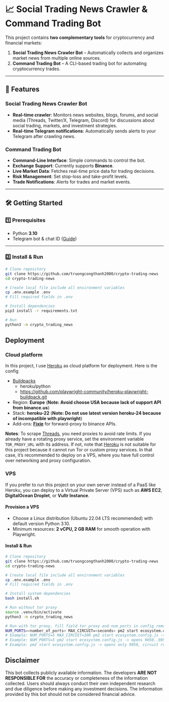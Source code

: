 # 📈 Social Trading News Crawler & Command Trading Bot

This project contains **two complementary tools** for cryptocurrency and financial markets:

1. **Social Trading News Crawler Bot** – Automatically collects and organizes market news from multiple online sources.  
2. **Command Trading Bot** – A CLI-based trading bot for automating cryptocurrency trades. 

---

## 🚀 Features

### **Social Trading News Crawler Bot**
- **Real-time crawler**: Monitors news websites, blogs, forums, and social media (Threads, Twitter/X, Telegram, Discord) for discussions about social trading, markets, and investment strategies.
- **Real-time Telegram notifications**: Automatically sends alerts to your Telegram after crawling news.

### **Command Trading Bot**
- **Command-Line Interface**: Simple commands to control the bot.
- **Exchange Support**: Currently supports **Binance**.
- **Live Market Data**: Fetches real-time price data for trading decisions.
- **Risk Management**: Set stop-loss and take-profit levels.
- **Trade Notifications**: Alerts for trades and market events.

---

## 🛠 Getting Started

### 1️⃣ Prerequisites
- Python **3.10**
- Telegram bot & chat ID ([Guide](https://gist.github.com/nafiesl/4ad622f344cd1dc3bb1ecbe468ff9f8a))

---

### 2️⃣ Install & Run

```bash
# Clone repository
git clone https://github.com/truongcongthanh2000/crypto-trading-news
cd crypto-trading-news

# Create local file include all environment variables
cp .env.example .env
# Fill required fields in .env

# Install dependencies
pip3 install -r requirements.txt

# Run
python3 -m crypto_trading_news
```

## Deployment
### Cloud platform
In this project, I use [Heroku](https://www.heroku.com/) as cloud platform for deployment. Here is the config 
- [Buildpacks](https://devcenter.heroku.com/articles/buildpacks)
    - heroku/python
    - https://github.com/playwright-community/heroku-playwright-buildpack.git
- Region: **Europe** (**Note: Avoid choose USA because lack of support API from binance.us**)
- Stack: **heroku-22** (**Note: Do not use latest version heroku-24 because of incompatible with playwright**)
- Add-ons: **[Fixie](https://elements.heroku.com/addons/fixie)** for forward-proxy to binance APIs.

**Notes**: To scrape [Threads](https://www.threads.com), you need proxies to avoid rate limits. If you already have a rotating proxy service, set the environment variable ```TOR_PROXY_URL``` with its address. If not, note that [Heroku](https://www.heroku.com) is not suitable for this project because it cannot run Tor or custom proxy services. In that case, it’s recommended to deploy on a VPS, where you have full control over networking and proxy configuration.
### VPS
If you prefer to run this project on your own server instead of a PaaS like Heroku, you can deploy to a Virtual Private Server (VPS) such as **AWS EC2**, **DigitalOcean Droplet**, or **Vultr Instance**.

#### Provision a VPS
   - Choose a Linux distribution (Ubuntu 22.04 LTS recommended) with default version Python 3.10.
   - Minimum resources: **2 vCPU, 2 GB RAM** for smooth operation with Playwright.
#### Install & Run
```bash
# Clone repository
git clone https://github.com/truongcongthanh2000/crypto-trading-news
cd crypto-trading-news

# Create local file include all environment variables
cp .env.example .env
# Fill required fields in .env

# Install system dependencies
bash install.sh

# Run without tor proxy
source .venv/bin/activate
python3 -m crypto_trading_news

# Run with tor proxy, fill field tor_proxy and num_ports in config_remote.yaml, ex: "socks5://127.0.0.1:9050", 4
NUM_PORTS=<number_of_ports> MAX_CIRCUIT=<seconds> pm2 start ecosystem.config.js
# Example: NUM_PORTS=5 MAX_CIRCUIT=300 pm2 start ecosystem.config.js -> opens 9050..9054, circuit rotates every 300s
# Example: NUM_PORTS=5 pm2 start ecosystem.config.js -> opens 9050..9052, circuit rotates every 600s
# Example: pm2 start ecosystem.config.js -> opens only 9050, circuit rotates every 600s
```
## Disclaimer

This bot collects publicly available information. The developers **ARE NOT RESPONSIBLE FOR** the accuracy or completeness of the information collected. Users should always conduct their own independent research and due diligence before making any investment decisions. The information provided by this bot should not be considered financial advice.
